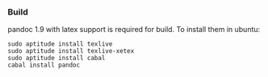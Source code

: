 ### Build
pandoc 1.9 with latex support is required for build. To install them in ubuntu:

    sudo aptitude install texlive
    sudo aptitude install texlive-xetex
    sudo aptitude install cabal
    cabal install pandoc
